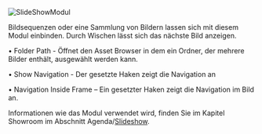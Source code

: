 ![SlideShowModul](/img/Manager/Module/Slideshow_Module.PNG) 

Bildsequenzen oder eine Sammlung von Bildern lassen sich mit diesem Modul einbinden. Durch Wischen lässt sich das nächste Bild anzeigen.

•    Folder Path - Öffnet den Asset Browser in dem ein Ordner, der mehrere Bilder enthält, ausgewählt werden kann. 



•    Show Navigation - Der gesetzte Haken zeigt die Navigation an 



•    Navigation Inside Frame – Ein gesetzter Haken zeigt die Navigation im Bild an. 


Informationen wie das Modul verwendet wird, finden Sie im Kapitel Showroom im Abschnitt Agenda/[Slideshow](/agenda/#slideshow).
